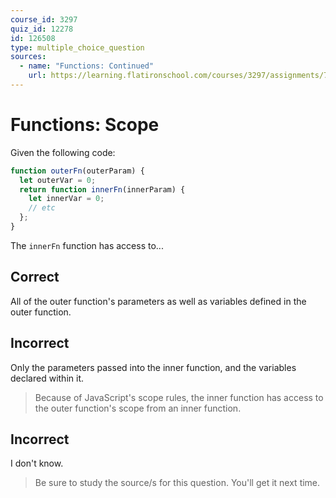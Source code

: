 ```yaml
---
course_id: 3297
quiz_id: 12278
id: 126508
type: multiple_choice_question
sources:
  - name: "Functions: Continued"
    url: https://learning.flatironschool.com/courses/3297/assignments/73913?module_item_id=143565
---
```


# Functions: Scope

Given the following code:

```javascript
function outerFn(outerParam) {
  let outerVar = 0;
  return function innerFn(innerParam) {
    let innerVar = 0;
    // etc
  };
}
```

The `innerFn` function has access to...

## Correct

All of the outer function's parameters as well as variables defined in the outer
function.

## Incorrect

Only the parameters passed into the inner function, and the variables declared
within it.

> Because of JavaScript's scope rules, the inner function has access to the
> outer function's scope from an inner function.

## Incorrect

I don't know.

> Be sure to study the source/s for this question. You'll get it next time.
